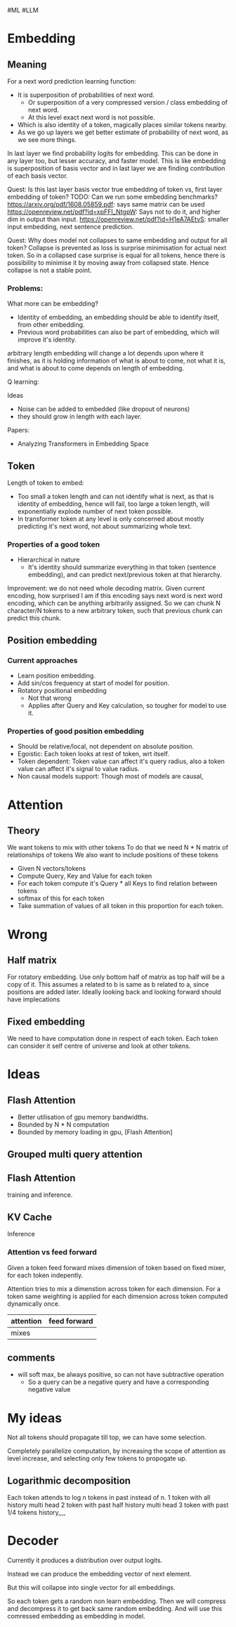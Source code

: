 #ML
#LLM



# Embedding

## Meaning
For a next word prediction learning function:
* It is superposition of probabilities of next word.
	* Or superposition of a very compressed version /  class embedding of next word.
	* At this level exact next word is not possible.
* Which is also identity of a token, magically places similar tokens nearby.
* As we go up layers we get better estimate of probability of next word, as we see more things.

In last layer we find probability logits for embedding. This can be done in any layer too, but lesser accuracy, and faster model.
This is like embedding is superposition of basis vector and in last layer we are finding contribution of each basis vector.

Quest: Is this last layer basis vector true embedding of token vs, first layer embedding of token?
TODO: Can we run some embedding benchmarks?
https://arxiv.org/pdf/1608.05859.pdf: says same matrix can be used
https://openreview.net/pdf?id=xpFFI_NtgpW: Says not to do it, and higher dim in output than input.
https://openreview.net/pdf?id=H1eA7AEtvS: smaller input embedding, next sentence prediction.

Quest: Why does model not collapses to same embedding and output for all token?
Collapse is prevented as loss is surprise minimisation for actual next token. So in a collapsed case surprise is equal for all tokens, hence there is possibility to minimise it by moving away from collapsed state. Hence collapse is not a stable point.

### Problems:

What more can be embedding?
* Identity of embedding, an embedding should be able to identify itself, from other embedding.
* Previous word probabilities can also be part of embedding, which will improve it's identity.

arbitrary length embedding will change a lot depends upon where it finishes, as it is holding information of what is about to come, not what it is, and what is about to come depends on length of embedding.

Q learning:

Ideas
* Noise can be added to embedded (like dropout of neurons)
* they should grow in length with each layer.

Papers:
* Analyzing Transformers in Embedding Space
## Token

Length of token to embed:
* Too small a token length and can not identify what is next, as that is identity of embedding, hence will fail, too large a token length, will exponentially explode number of next token possible.
* In transformer token at any level is only concerned about mostly predicting it's next word, not about summarizing whole text.

### Properties of a good token
* Hierarchical in nature
	* It's identity should summarize everything in that token (sentence embedding), and can predict next/previous token at that hierarchy.

Improvement: we do not need whole decoding matrix. Given current encoding, how surprised I am if this encoding says next word is next word encoding, which can be anything arbitrarily assigned.
So we can chunk N character/N tokens to a new arbitrary token, such that previous chunk can predict this chunk.


## Position embedding
### Current approaches
* Learn position embedding.
* Add sin/cos frequency at start of model for position.
* Rotatory positional embedding
	* Not that wrong
	* Applies after Query and Key calculation, so tougher for model to use it.

### Properties of good position embedding
* Should be relative/local, not dependent on absolute position.
* Egoistic: Each token looks at rest of token, wrt itself.
* Token dependent: Token value can affect it's query radius, also a token value can affect it's signal to value radius.
* Non causal models support: Though most of models are causal, 

# Attention
## Theory
We want tokens to mix with other tokens
To do that we need N * N matrix of relationships of tokens
We also want to include positions of these tokens
* Given N vectors/tokens
* Compute Query, Key and Value for each token
* For each token compute it's Query * all Keys to find relation between tokens
* softmax of this for each token
* Take summation of values of all token in this proportion for each token.
# Wrong

## Half matrix
For rotatory embedding.
Use only bottom half of matrix as top half will be a copy of it.
This assumes a related to b is same as b related to a, since positions are added later.
Ideally looking back and looking forward should have implecations

## Fixed embedding
We need to have computation done in respect of each token. Each token can consider it self centre of universe and look at other tokens.

## 

# Ideas
## Flash Attention
* Better utilisation of gpu memory bandwidths.
* Bounded by N * N computation
* Bounded by memory loading in gpu, [Flash Attention]
## Grouped multi query attention
## Flash Attention
training and inference.

## KV Cache
Inference

### Attention vs feed forward
Given a token feed forward mixes dimension of token based on fixed mixer, for each token indepently.

Attention tries to mix a dimenstion across token for each dimension.
For a token same weighting is applied for each dimension across token computed dynamically once.

| attention | feed forward |
|---|---|
|mixes







## comments
* will soft max, be always positive, so can not have subtractive operation
	* So a query can be a negative query and have a corresponding negative value

# My ideas

Not all tokens should propagate till top, we can have some selection.

Completely parallelize computation, by increasing the scope of attention as level increase, and selecting only few tokens to propogate up.

## Logarithmic decomposition
Each token attends to log n tokens in past instead of n.
1 token with all history multi head
2 token with past half history multi head
3 token with past 1/4 tokens history,,,,



# Decoder
Currently it produces a distribution over output logits.

Instead we can produce the embedding vector of next element.

But this will collapse into single vector for all embeddings.


So each token gets a  random non learn embedding.
Then we will compress and decompress it to get back same random embedding.
And will use this comressed embedding as embedding in model.
